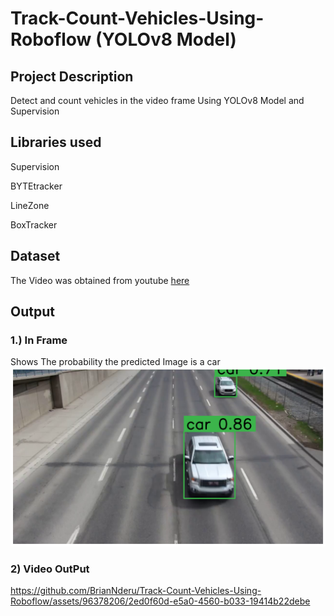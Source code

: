 # Track-Count-Vehicles-Using-Roboflow (YOLOv8 Model)

## Project Description

Detect and count vehicles in the video frame Using YOLOv8 Model and Supervision 

## Libraries used
Supervision

BYTEtracker

LineZone

BoxTracker

## Dataset
The Video was obtained from youtube [here](https://www.youtube.com/watch?v=Y1jTEyb3wiI)


## Output
### 1.) In Frame 
Shows The probability the predicted Image is a car
<img src="Frame.png"/>

### 2) Video OutPut

https://github.com/BrianNderu/Track-Count-Vehicles-Using-Roboflow/assets/96378206/2ed0f60d-e5a0-4560-b033-19414b22debe



